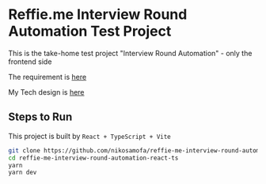 # Reffie.me Interview Round Automation Test Project

This is the take-home test project "Interview Round Automation" - only the frontend side

The requirement is [here](./Take%20Home%20Interview%20-%20Frontend%20Engineer%20-%20version%20A.pdf)

My Tech design is [here](./TechDesign.md)

## Steps to Run

This project is built by `React + TypeScript + Vite`

```bash
git clone https://github.com/nikosamofa/reffie-me-interview-round-automation-react-ts.git
cd reffie-me-interview-round-automation-react-ts
yarn
yarn dev
```
